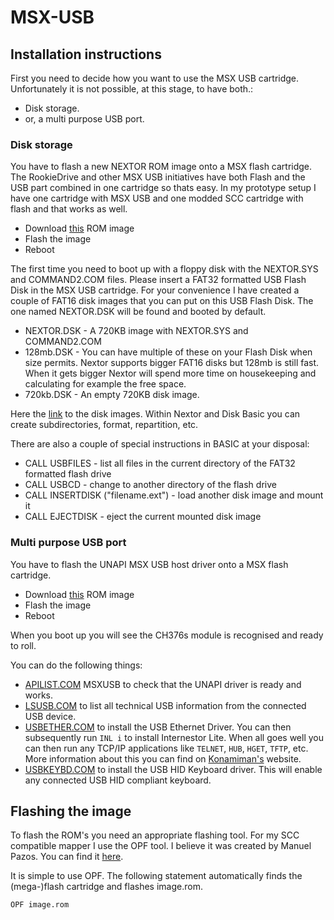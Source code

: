 # MSX-USB
## Installation instructions
First you need to decide how you want to use the MSX USB cartridge. Unfortunately it is not possible, at this stage, to have both.:
* Disk storage.
* or, a multi purpose USB port.

### Disk storage
You have to flash a new NEXTOR ROM image onto a MSX flash cartridge. The RookieDrive and other MSX USB initiatives have both Flash and the USB part combined in one cartridge so thats easy. In my prototype setup I have one cartridge with MSX USB and one modded SCC cartridge with flash and that works as well.

* Download [this](https://github.com/S0urceror/MSX-USB/raw/master/drivers/flashdrive/dist/nextor.rom) ROM image
* Flash the image
* Reboot

The first time you need to boot up with a floppy disk with the NEXTOR.SYS and COMMAND2.COM files. 
Please insert a FAT32 formatted USB Flash Disk in the MSX USB cartridge.
For your convenience I have created a couple of FAT16 disk images that you can put on this USB Flash Disk.
The one named NEXTOR.DSK will be found and booted by default.

* NEXTOR.DSK - A 720KB image with NEXTOR.SYS and COMMAND2.COM
* 128mb.DSK - You can have multiple of these on your Flash Disk when size permits. Nextor supports bigger FAT16 disks but 128mb is still fast. When it gets bigger Nextor will spend more time on housekeeping and calculating for example the free space.
* 720kb.DSK - An empty 720KB disk image.

Here the [link](https://github.com/S0urceror/MSX-USB/raw/master/drivers/flashdrive/dist/dsks.zip) to the disk images. Within Nextor and Disk Basic you can create subdirectories, format, repartition, etc.

There are also a couple of special instructions in BASIC at your disposal:
* CALL USBFILES - list all files in the current directory of the FAT32 formatted flash drive
* CALL USBCD - change to another directory of the flash drive
* CALL INSERTDISK ("filename.ext") - load another disk image and mount it
* CALL EJECTDISK - eject the current mounted disk image

### Multi purpose USB port
You have to flash the UNAPI MSX USB host driver onto a MSX flash cartridge.

* Download [this](https://github.com/S0urceror/MSX-USB/raw/master/drivers/UsbHost/dist/unapiusb.rom) ROM image
* Flash the image
* Reboot

When you boot up you will see the CH376s module is recognised and ready to roll.

You can do the following things:
* [APILIST.COM](https://github.com/S0urceror/MSX-USB/raw/master/drivers/UsbEthernet/dist/apilist.com) MSXUSB to check that the UNAPI driver is ready and works.
* [LSUSB.COM](https://github.com/S0urceror/MSX-USB/raw/master/drivers/UsbEthernet/dist/lsusb.com) to list all technical USB information from the connected USB device.
* [USBETHER.COM](https://github.com/S0urceror/MSX-USB/blob/master/drivers/UsbEthernet/dist/usbether.com) to install the USB Ethernet Driver. You can then subsequently run `INL i` to install Internestor Lite. When all goes well you can then run any TCP/IP applications like `TELNET`, `HUB`, `HGET`, `TFTP`, etc. More information about this you can find on [Konamiman's](https://www.konamiman.com/msx/msx-e.html#inl2) website.
* [USBKEYBD.COM](https://github.com/S0urceror/MSX-USB/raw/master/drivers/UsbKeyboard/dist/usbkeybd.bin) to install the USB HID Keyboard driver. This will enable any connected USB HID compliant keyboard.

## Flashing the image
To flash the ROM's you need an appropriate flashing tool. For my SCC compatible mapper I use the OPF tool. I believe it was created by Manuel Pazos. You can find it [here](https://www.msxcartridgeshop.com/bin/opf.zip).

It is simple to use OPF. The following statement automatically finds the (mega-)flash cartridge and flashes image.rom.

`OPF image.rom`
